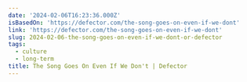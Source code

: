 ```yaml
---
date: '2024-02-06T16:23:36.000Z'
isBasedOn: 'https://defector.com/the-song-goes-on-even-if-we-dont'
link: 'https://defector.com/the-song-goes-on-even-if-we-dont'
slug: 2024-02-06-the-song-goes-on-even-if-we-dont-or-defector
tags:
  - culture
  - long-term
title: The Song Goes On Even If We Don't | Defector
---
```


